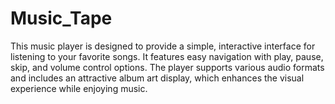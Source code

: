# Music_Tape
This music player is designed to provide a simple, interactive interface for listening to your favorite songs. It features easy navigation with play, pause, skip, and volume control options. The player supports various audio formats and includes an attractive album art display, which enhances the visual experience while enjoying music.
